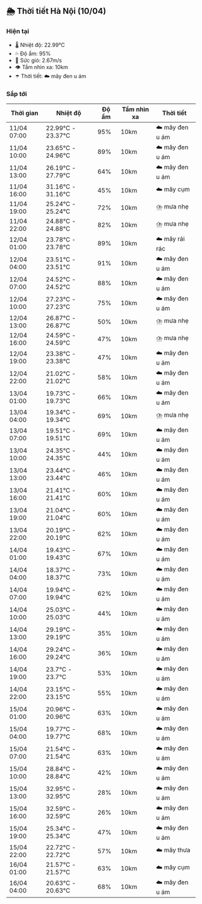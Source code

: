 ## 🌦️ Thời tiết Hà Nội (10/04)

### Hiện tại

- 🌡️ Nhiệt độ: 22.99℃
- 💦 Độ ẩm: 95%
- 💨 Sức gió: 2.67m/s
- 👁️ Tầm nhìn xa: 10km
- ☂️ Thời tiết: ☁️ mây đen u ám

### Sắp tới

| Thời gian | Nhiệt độ | Độ ẩm | Tầm nhìn xa | Thời tiết |
| --- | --- | --- | --- | --- |
| 11/04 07:00 | 22.99℃ - 23.37℃ | 95% | 10km | ☁️ mây đen u ám |
| 11/04 10:00 | 23.65℃ - 24.96℃ | 89% | 10km | ☁️ mây đen u ám |
| 11/04 13:00 | 26.19℃ - 27.79℃ | 64% | 10km | ☁️ mây đen u ám |
| 11/04 16:00 | 31.16℃ - 31.16℃ | 45% | 10km | ☁️ mây cụm |
| 11/04 19:00 | 25.24℃ - 25.24℃ | 72% | 10km | ⛈️ mưa nhẹ |
| 11/04 22:00 | 24.88℃ - 24.88℃ | 82% | 10km | ⛈️ mưa nhẹ |
| 12/04 01:00 | 23.78℃ - 23.78℃ | 89% | 10km | ☁️ mây rải rác |
| 12/04 04:00 | 23.51℃ - 23.51℃ | 91% | 10km | ☁️ mây đen u ám |
| 12/04 07:00 | 24.52℃ - 24.52℃ | 88% | 10km | ☁️ mây đen u ám |
| 12/04 10:00 | 27.23℃ - 27.23℃ | 75% | 10km | ☁️ mây đen u ám |
| 12/04 13:00 | 26.87℃ - 26.87℃ | 50% | 10km | ⛈️ mưa nhẹ |
| 12/04 16:00 | 24.59℃ - 24.59℃ | 47% | 10km | ⛈️ mưa nhẹ |
| 12/04 19:00 | 23.38℃ - 23.38℃ | 47% | 10km | ☁️ mây đen u ám |
| 12/04 22:00 | 21.02℃ - 21.02℃ | 58% | 10km | ☁️ mây đen u ám |
| 13/04 01:00 | 19.73℃ - 19.73℃ | 66% | 10km | ☁️ mây đen u ám |
| 13/04 04:00 | 19.34℃ - 19.34℃ | 69% | 10km | ⛈️ mưa nhẹ |
| 13/04 07:00 | 19.51℃ - 19.51℃ | 69% | 10km | ☁️ mây đen u ám |
| 13/04 10:00 | 24.35℃ - 24.35℃ | 44% | 10km | ☁️ mây đen u ám |
| 13/04 13:00 | 23.44℃ - 23.44℃ | 46% | 10km | ☁️ mây đen u ám |
| 13/04 16:00 | 21.41℃ - 21.41℃ | 60% | 10km | ☁️ mây đen u ám |
| 13/04 19:00 | 21.04℃ - 21.04℃ | 60% | 10km | ☁️ mây đen u ám |
| 13/04 22:00 | 20.19℃ - 20.19℃ | 62% | 10km | ☁️ mây đen u ám |
| 14/04 01:00 | 19.43℃ - 19.43℃ | 67% | 10km | ☁️ mây đen u ám |
| 14/04 04:00 | 18.37℃ - 18.37℃ | 73% | 10km | ☁️ mây đen u ám |
| 14/04 07:00 | 19.94℃ - 19.94℃ | 62% | 10km | ☁️ mây đen u ám |
| 14/04 10:00 | 25.03℃ - 25.03℃ | 44% | 10km | ☁️ mây đen u ám |
| 14/04 13:00 | 29.19℃ - 29.19℃ | 35% | 10km | ☁️ mây đen u ám |
| 14/04 16:00 | 29.24℃ - 29.24℃ | 36% | 10km | ☁️ mây đen u ám |
| 14/04 19:00 | 23.7℃ - 23.7℃ | 53% | 10km | ☁️ mây đen u ám |
| 14/04 22:00 | 23.15℃ - 23.15℃ | 55% | 10km | ☁️ mây đen u ám |
| 15/04 01:00 | 20.96℃ - 20.96℃ | 63% | 10km | ☁️ mây đen u ám |
| 15/04 04:00 | 19.77℃ - 19.77℃ | 68% | 10km | ☁️ mây đen u ám |
| 15/04 07:00 | 21.54℃ - 21.54℃ | 63% | 10km | ☁️ mây đen u ám |
| 15/04 10:00 | 28.84℃ - 28.84℃ | 42% | 10km | ☁️ mây đen u ám |
| 15/04 13:00 | 32.95℃ - 32.95℃ | 28% | 10km | ☁️ mây đen u ám |
| 15/04 16:00 | 32.59℃ - 32.59℃ | 26% | 10km | ☁️ mây đen u ám |
| 15/04 19:00 | 25.34℃ - 25.34℃ | 47% | 10km | ☁️ mây đen u ám |
| 15/04 22:00 | 22.72℃ - 22.72℃ | 57% | 10km | ☁️ mây thưa |
| 16/04 01:00 | 21.57℃ - 21.57℃ | 63% | 10km | ☁️ mây cụm |
| 16/04 04:00 | 20.63℃ - 20.63℃ | 68% | 10km | ☁️ mây đen u ám |
